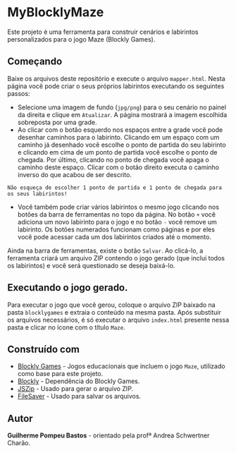 # MyBlocklyMaze

Este projeto é uma ferramenta para construir cenários e labirintos personalizados para o jogo Maze (Blockly Games).

## Começando

Baixe os arquivos deste repositório e execute o arquivo `mapper.html`. Nesta página você pode criar o seus próprios labirintos executando os seguintes passos:

* Selecione uma imagem de fundo (`jpg/png`) para o seu cenário no painel da direita e clique em `Atualizar`. A página mostrará a imagem escolhida sobreposta por uma grade.
* Ao clicar com o botão esquerdo nos espaços entre a grade você pode desenhar caminhos para o labirinto. Clicando em um espaço com um caminho já desenhado você escolhe o ponto de partida do seu labirinto e clicando em cima de um ponto de partida você escolhe o ponto de chegada. Por último, clicando no ponto de chegada você apaga o caminho deste espaço. Clicar com o botão direito executa o caminho inverso do que acabou de ser descrito.

```
Não esqueça de escolher 1 ponto de partida e 1 ponto de chegada para os seus labirintos!
```

* Você também pode criar vários labirintos o mesmo jogo clicando nos botões da barra de ferramentas no topo da página. No botão `+` você adiciona um novo labirinto para o jogo e no botão `-` você remove um labirinto. Os botões numerados funcionam como páginas e por eles você pode acessar cada um dos labirintos criados até o momento.

Ainda na barra de ferramentas, existe o botão `Salvar`. Ao clicá-lo, a ferramenta criará um arquivo ZIP contendo o jogo gerado (que inclui todos os labirintos) e você será questionado se deseja baixá-lo.

## Executando o jogo gerado.

Para executar o jogo que você gerou, coloque o arquivo ZIP baixado na pasta `blocklygames` e extraia o conteúdo na mesma pasta. Após substituir os arquivos necessários, é só executar o arquivo `index.html` presente nessa pasta e clicar no ícone com o título `Maze`.

## Construído com

* [Blockly Games](https://blockly-games.appspot.com/) - Jogos educacionais que incluem o jogo `Maze`, utilizado como base para este projeto.
* [Blockly](https://developers.google.com/blockly/) - Dependência do Blockly Games.
* [JSZip](https://stuk.github.io/jszip/) - Usado para gerar o arquivo ZIP.
* [FileSaver](https://github.com/eligrey/FileSaver.js/) - Usado para salvar os arquivos.

## Autor

**Guilherme Pompeu Bastos** - orientado pela profª Andrea Schwertner Charão.